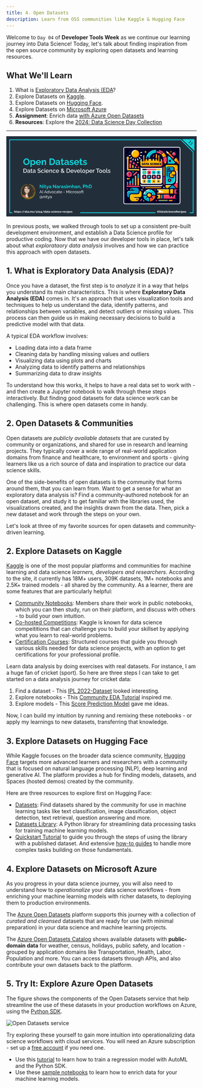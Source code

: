 ```yaml
---
title: 4. Open Datasets
description: Learn from OSS communities like Kaggle & Hugging Face
---
```


Welcome to `Day 04` of **Developer Tools Week** as we continue our learning journey into Data Science! Today, let's talk about finding inspiration from the open source community by exploring open datasets and learning resources.

## What We'll Learn
1. What is [Exploratory Data Analysis (EDA](https://learn.microsoft.com/ai/playbook/capabilities/experimentation/exploratory-data-analysis)?
1. Explore Datasets on [Kaggle](https://www.kaggle.com/datasets).
1. Explore Datasets on [Hugging Face](https://huggingface.co/datasets).
1. Explore Datasets on [Microsoft Azure](https://learn.microsoft.com/azure/open-datasets/)
1. **Assignment**: Enrich data [with Azure Open Datasets](https://learn.microsoft.com/azure/open-datasets/samples?view=azureml-api-1)
1. **Resources**: Explore the [2024: Data Science Day Collection](https://bit.ly/2024-datasci-collection)

---

![Banner For Week 2 Post 4](./img/DatatScienceDay-DevTools-4.png)

In previous posts, we walked through tools to set up a consistent pre-built development environment, and establish a Data Science profile for productive coding. Now that we have our developer tools in place, let's talk about what _explorataory data analysis_ involves  and how we can practice this approach with open datasets.

## 1. What is Exploratory Data Analysis (EDA)?

Once you have a dataset, the first step is to _analyze_ it in a way that helps you understand its main characteristics. This is where **Exploratory Data Analysis (EDA)** comes in. It's an approach that uses visualization tools and techniques to help us understand the data, identify patterns, and relationships between variables, and detect outliers or missing values. This process can then guide us in making necessary decisions to build a predictive model with that data.

A typical EDA workflow involves:
 - Loading data into a data frame
 - Cleaning data by handling missing values and outliers
 - Visualizing data using plots and charts
 - Analyzing data to identify patterns and relationships
 - Summarizing data to draw insights

To understand how this works, it helps to have a real data set to work with - and then create a Jupyter notebook to walk through these steps interactively. But finding good datasets for data science work can be challenging. This is where open datasets come in handy.

## 2. Open Datasets & Communities

Open datasets are _publicly available datasets_ that are curated by community or organizations, and shared for use in research and learning projects. They typically cover a wide range of real-world application domains from finance and healthcare, to environment and sports - giving learners like us a rich source of data and inspiration to practice our data science skills.

One of the side-benefits of open datasets is the community that forms around them, that you can learn from. Want to get a sense for what an exploratory data analysis is? Find a community-authored notebook for an open dataset, and study it to get familiar with the libraries used, the visualizations created, and the insights drawn from the data. Then, pick a new dataset and work through the steps on your own.

Let's look at three of my favorite sources for open datasets and community-driven learning.

## 2. Explore Datasets on Kaggle

[Kaggle](https://www.kaggle.com/datasets) is one of the most popular platforms and communities for machine learning and data science _learners, developers and researchers_. According to the site, it currently has 18M+ users, 309K datasets, 1M+ notebooks and 2.5K+ trained models - all shared by the community. As a learner, there are some features that are particularly helpful:
 - [Community Notebooks](https://www.kaggle.com/notebooks): Members share their work in public notebooks, which you can then study, run on their platform, and discuss with others - to build your own intuition.
 - [Co-hosted Competitions](https://www.kaggle.com/competitions): Kaggle is known for data science compeititions that can challenge you to build your skillset by applying what you learn to real-world problems.
 - [Certification Courses](https://www.kaggle.com/learn): Structured courses that guide you through various skills needed for data science projects, with an option to get certifications for your professional profile.

Learn data analysis by doing exercises with real datasets. For instance, I am a huge fan of cricket (sport). So here are three steps I can take to get started on a data analysis journey for cricket data: 
 1. Find a dataset - This [IPL 2022-Dataset](https://www.kaggle.com/datasets/aravindas01/ipl-2022dataset) looked interesting.
 1. Explore notebooks - This [Community EDA Tutorial](https://www.kaggle.com/code/aravindas01/eda-and-data-visualization-tutorial) inspired me.
 1. Explore models - This [Score Prediction Model](https://www.kaggle.com/code/coolboyraghu/ipl-score-prediction) gave me ideas.

Now, I can build my intuition by running and remixing these notebooks - or apply my learnings to new datasets, transferring that knowledge.

## 3. Explore Datasets on Hugging Face

While Kaggle focuses on the broader data science community, [Hugging Face](https://huggingface.co/) targets more advanced learners and researchers with a community that is focused on natural language processing (NLP), deep learning and generative AI. The platform provides a hub for finding models, datasets, and Spaces (hosted demos) created by the community.

Here are three resources to explore first on Hugging Face:
 - [Datasets](https://huggingface.co/datasets): Find datasets shared by the community for use in machine learning tasks like text classification, image classification, object detection, text retrieval, question answering and more.
 - [Datasets Library](https://huggingface.co/docs/datasets/index): A Python library for streamlining data processing tasks for training machine learning models.
 - [Quickstart Tutorial](https://huggingface.co/docs/datasets/tutorial) to guide you through the steps of using the library with a published dataset. And extensive [how-to guides](https://huggingface.co/docs/datasets/how_to) to handle more complex tasks building on those fundamentals.
 
 
## 4. Explore Datasets on Microsoft Azure

As you progress in your data science journey, you will also need to understand how to _operationalize_ your data science workflows - from enriching your machine learning models with richer datasets, to deploying them to production environments. 

The [Azure Open Datasets](https://learn.microsoft.com/azure/open-datasets/) platform supports this journey with a collection of _curated and cleansed_ datasets that are ready for use (with minimal preparation) in your data science and machine learning projects.

The [Azure Open Datasets Catalog](https://learn.microsoft.com/en-us/azure/open-datasets/dataset-catalog) shows available datasets with **public-domain data** for weather, census, holidays, public safety, and location - grouped by application domains like Transportation, Health, Labor, Population and more. You can access datasets through APIs, and also contribute your own datasets back to the platform.


## 5. Try It: Explore Azure Open Datasets

The figure shows the components of the Open Datasets service that help streamline the use of these datasets in your production workflows on Azure, using the [Python SDK](https://learn.microsoft.com/en-us/python/api/azureml-opendatasets/azureml.opendatasets?view=azure-ml-py). 

![Open Datasets service](https://learn.microsoft.com/en-us/azure/open-datasets/media/overview-what-are-open-datasets/open-datasets-components.png)

Try exploring these yourself to gain more intuition into operationalizing data science workflows with cloud services. You will need an Azure subscription - set up a [free account](https://azure.microsoft.com/en-us/free/) if you need one.
 - Use this [tutorial](https://learn.microsoft.com/en-us/azure/machine-learning/how-to-auto-train-models-v1) to learn how to train a regression model with AutoML and the Python SDK.
 - Use these [sample notebooks](https://learn.microsoft.com/en-us/azure/open-datasets/samples?view=azureml-api-1) to learn how to enrich data for your machine learning models. 